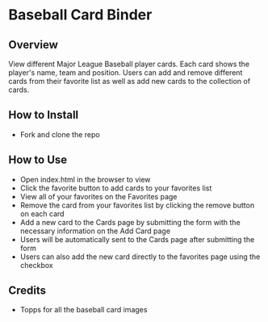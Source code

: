 # Baseball Card Binder

## Overview
View different Major League Baseball player cards. Each card shows the player's name, team and position. Users can add and remove different cards from their favorite list as well as add new cards to the collection of cards.

## How to Install
- Fork and clone the repo

## How to Use
- Open index.html in the browser to view 
- Click the favorite button to add cards to your favorites list
- View all of your favorites on the Favorites page
- Remove the card from your favorites list by clicking the remove button on each card
- Add a new card to the Cards page by submitting the form with the necessary information on the Add Card page
- Users will be automatically sent to the Cards page after submitting the form
- Users can also add the new card directly to the favorites page using the checkbox

## Credits
- Topps for all the baseball card images
